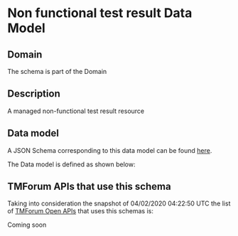 # Non functional test result Data Model

## Domain

The  schema is part of the  Domain

## Description

A managed non-functional test result resource

## Data model

A JSON Schema corresponding to this data model can be found
[here](https://github.com/tmforum-rand/schemas/blob/candidates/Common/NonFunctionalTestResult.schema.json).

The Data model is defined as shown below:




## TMForum APIs that use this schema

Taking into consideration the snapshot of 04/02/2020 04:22:50 UTC the list of [TMForum Open APIs](https://www.tmforum.org/open-apis/) that uses this schemas is:

Coming soon